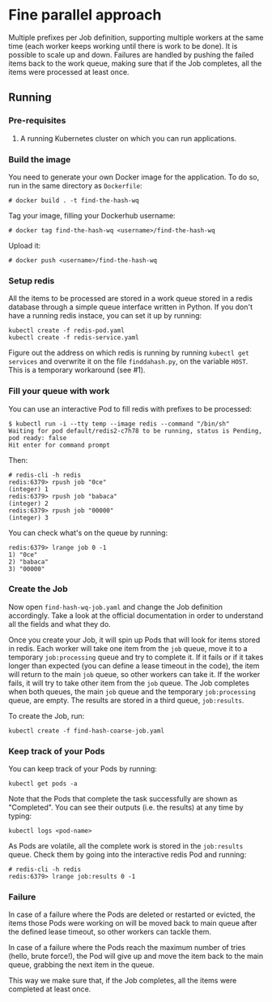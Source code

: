 # Fine parallel approach

Multiple prefixes per Job definition, supporting multiple workers at the same time (each worker keeps working until there is work to be done). It is possible to scale up and down. Failures are handled by pushing the failed items back to the work queue, making sure that if the Job completes, all the items were processed at least once.

## Running

### Pre-requisites
1. A running Kubernetes cluster on which you can run applications.

### Build the image

You need to generate your own Docker image for the application. To do so, run in the same directory as `Dockerfile`:
```
# docker build . -t find-the-hash-wq
```
Tag your image, filling your Dockerhub username:
```
# docker tag find-the-hash-wq <username>/find-the-hash-wq
```
Upload it:
```
# docker push <username>/find-the-hash-wq
```

### Setup redis
All the items to be processed are stored in a work queue stored in a redis database through a simple queue interface written in Python. If you don't have a running redis instace, you can set it up by running:

```
kubectl create -f redis-pod.yaml
kubectl create -f redis-service.yaml
```

Figure out the address on which redis is running by running `kubectl get services` and overwrite it on the file `finddahash.py`, on the variable `HOST`. This is a temporary workaround (see #1).

### Fill your queue with work

You can use an interactive Pod to fill redis with prefixes to be processed:

```
$ kubectl run -i --tty temp --image redis --command "/bin/sh"
Waiting for pod default/redis2-c7h78 to be running, status is Pending, pod ready: false
Hit enter for command prompt
```
Then:
```
# redis-cli -h redis
redis:6379> rpush job "0ce"
(integer) 1
redis:6379> rpush job "babaca"
(integer) 2
redis:6379> rpush job "00000"
(integer) 3
```
You can check what's on the queue by running:
```
redis:6379> lrange job 0 -1
1) "0ce"
2) "babaca"
3) "00000"
```

### Create the Job
Now open `find-hash-wq-job.yaml` and change the Job definition accordingly. Take a look at the official documentation in order to understand all the fields and what they do.

Once you create your Job, it will spin up Pods that will look for items stored in redis. Each worker will take one item from the `job` queue, move it to a temporary `job:processing` queue and try to complete it. If it fails or if it takes longer than expected (you can define a lease timeout in the code), the item will return to the main `job` queue, so other workers can take it. If the worker fails, it will try to take other item from the `job` queue. The Job completes when both queues, the main `job` queue and the temporary `job:processing` queue, are empty. The results are stored in a third queue, `job:results`.

To create the Job, run:
```
kubectl create -f find-hash-coarse-job.yaml
```

### Keep track of your Pods
You can keep track of your Pods by running:
```
kubectl get pods -a
```
Note that the Pods that complete the task successfully are shown as "Completed". You can see their outputs (i.e. the results) at any time by typing:
```
kubectl logs <pod-name>
```

As Pods are volatile, all the complete work is stored in the `job:results` queue. Check them by going into the interactive redis Pod and running:

```
# redis-cli -h redis
redis:6379> lrange job:results 0 -1
```
### Failure

In case of a failure where the Pods are deleted or restarted or evicted, the items those Pods were working on will be moved back to main queue after the defined lease timeout, so other workers can tackle them.

In case of a failure where the Pods reach the maximum number of tries (hello, brute force!), the Pod will give up and move the item back to the main queue, grabbing the next item in the queue.

This way we make sure that, if the Job completes, all the items were completed at least once.

